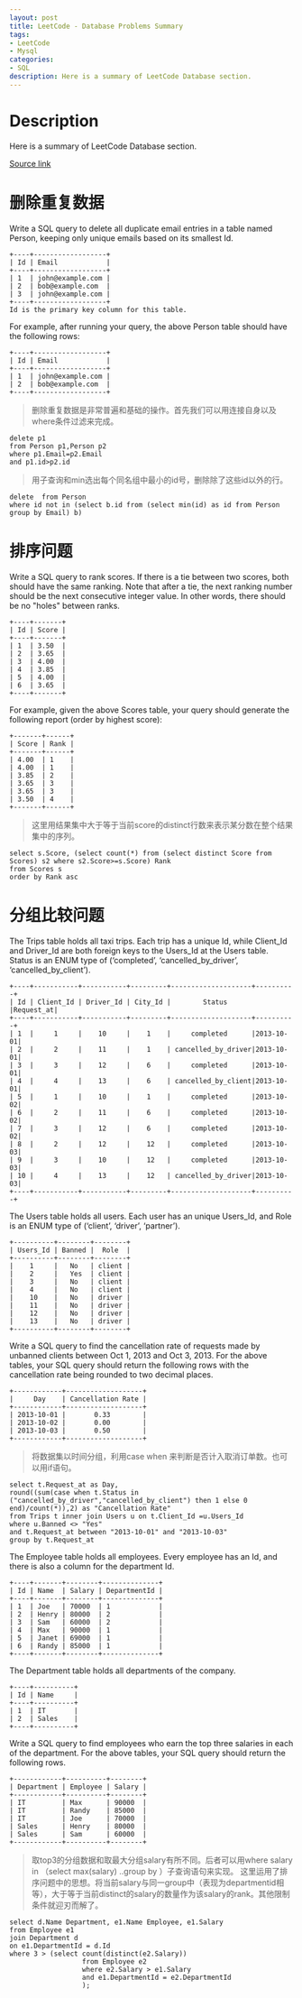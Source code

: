 ```yaml
---
layout: post
title: LeetCode - Database Problems Summary
tags:
- LeetCode
- Mysql
categories:
- SQL
description: Here is a summary of LeetCode Database section.
---
```



# Description
Here is a summary of LeetCode Database section.

[Source link](https://leetcode.com/problemset/database/)


# 删除重复数据
Write a SQL query to delete all duplicate email entries in a table named Person, keeping only unique emails based on its smallest Id.

```
+----+------------------+
| Id | Email            |
+----+------------------+
| 1  | john@example.com |
| 2  | bob@example.com  |
| 3  | john@example.com |
+----+------------------+
Id is the primary key column for this table.
```
For example, after running your query, the above Person table should have the following rows:
```
+----+------------------+
| Id | Email            |
+----+------------------+
| 1  | john@example.com |
| 2  | bob@example.com  |
+----+------------------+
```

>删除重复数据是非常普遍和基础的操作。首先我们可以用连接自身以及where条件过滤来完成。

```
delete p1
from Person p1,Person p2
where p1.Email=p2.Email
and p1.id>p2.id
```

>用子查询和min选出每个同名组中最小的id号，删除除了这些id以外的行。

```
delete  from Person
where id not in (select b.id from (select min(id) as id from Person group by Email) b)
```

# 排序问题
Write a SQL query to rank scores. If there is a tie between two scores, both should have the same ranking. Note that after a tie, the next ranking number should be the next consecutive integer value. In other words, there should be no "holes" between ranks.
```
+----+-------+
| Id | Score |
+----+-------+
| 1  | 3.50  |
| 2  | 3.65  |
| 3  | 4.00  |
| 4  | 3.85  |
| 5  | 4.00  |
| 6  | 3.65  |
+----+-------+
```
For example, given the above Scores table, your query should generate the following report (order by highest score):
```
+-------+------+
| Score | Rank |
+-------+------+
| 4.00  | 1    |
| 4.00  | 1    |
| 3.85  | 2    |
| 3.65  | 3    |
| 3.65  | 3    |
| 3.50  | 4    |
+-------+------+
```

>这里用结果集中大于等于当前score的distinct行数来表示某分数在整个结果集中的序列。

```
select s.Score, (select count(*) from (select distinct Score from Scores) s2 where s2.Score>=s.Score) Rank
from Scores s
order by Rank asc
```

# 分组比较问题
The Trips table holds all taxi trips. Each trip has a unique Id, while Client_Id and Driver_Id are both foreign keys to the Users_Id at the Users table. Status is an ENUM type of (‘completed’, ‘cancelled_by_driver’, ‘cancelled_by_client’).
```
+----+-----------+-----------+---------+--------------------+----------+
| Id | Client_Id | Driver_Id | City_Id |        Status      |Request_at|
+----+-----------+-----------+---------+--------------------+----------+
| 1  |     1     |    10     |    1    |     completed      |2013-10-01|
| 2  |     2     |    11     |    1    | cancelled_by_driver|2013-10-01|
| 3  |     3     |    12     |    6    |     completed      |2013-10-01|
| 4  |     4     |    13     |    6    | cancelled_by_client|2013-10-01|
| 5  |     1     |    10     |    1    |     completed      |2013-10-02|
| 6  |     2     |    11     |    6    |     completed      |2013-10-02|
| 7  |     3     |    12     |    6    |     completed      |2013-10-02|
| 8  |     2     |    12     |    12   |     completed      |2013-10-03|
| 9  |     3     |    10     |    12   |     completed      |2013-10-03|
| 10 |     4     |    13     |    12   | cancelled_by_driver|2013-10-03|
+----+-----------+-----------+---------+--------------------+----------+
```
The Users table holds all users. Each user has an unique Users_Id, and Role is an ENUM type of (‘client’, ‘driver’, ‘partner’).
```
+----------+--------+--------+
| Users_Id | Banned |  Role  |
+----------+--------+--------+
|    1     |   No   | client |
|    2     |   Yes  | client |
|    3     |   No   | client |
|    4     |   No   | client |
|    10    |   No   | driver |
|    11    |   No   | driver |
|    12    |   No   | driver |
|    13    |   No   | driver |
+----------+--------+--------+
```
Write a SQL query to find the cancellation rate of requests made by unbanned clients between Oct 1, 2013 and Oct 3, 2013. For the above tables, your SQL query should return the following rows with the cancellation rate being rounded to two decimal places.
```
+------------+-------------------+
|     Day    | Cancellation Rate |
+------------+-------------------+
| 2013-10-01 |       0.33        |
| 2013-10-02 |       0.00        |
| 2013-10-03 |       0.50        |
+------------+-------------------+
```

>将数据集以时间分组，利用case when 来判断是否计入取消订单数。也可以用if语句。

```
select t.Request_at as Day,
round((sum(case when t.Status in ("cancelled_by_driver","cancelled_by_client") then 1 else 0 end)/count(*)),2) as "Cancellation Rate"
from Trips t inner join Users u on t.Client_Id =u.Users_Id
where u.Banned <> "Yes"
and t.Request_at between "2013-10-01" and "2013-10-03"
group by t.Request_at
```

The Employee table holds all employees. Every employee has an Id, and there is also a column for the department Id.
```
+----+-------+--------+--------------+
| Id | Name  | Salary | DepartmentId |
+----+-------+--------+--------------+
| 1  | Joe   | 70000  | 1            |
| 2  | Henry | 80000  | 2            |
| 3  | Sam   | 60000  | 2            |
| 4  | Max   | 90000  | 1            |
| 5  | Janet | 69000  | 1            |
| 6  | Randy | 85000  | 1            |
+----+-------+--------+--------------+
```
The Department table holds all departments of the company.
```
+----+----------+
| Id | Name     |
+----+----------+
| 1  | IT       |
| 2  | Sales    |
+----+----------+
```
Write a SQL query to find employees who earn the top three salaries in each of the department. For the above tables, your SQL query should return the following rows.
```
+------------+----------+--------+
| Department | Employee | Salary |
+------------+----------+--------+
| IT         | Max      | 90000  |
| IT         | Randy    | 85000  |
| IT         | Joe      | 70000  |
| Sales      | Henry    | 80000  |
| Sales      | Sam      | 60000  |
+------------+----------+--------+
```

>取top3的分组数据和取最大分组salary有所不同。后者可以用where salary in （select max(salary) ..group by ）子查询语句来实现。
这里运用了排序问题中的思想。将当前salary与同一group中（表现为departmentid相等），大于等于当前distinct的salary的数量作为该salary的rank。其他限制条件就迎刃而解了。

```
select d.Name Department, e1.Name Employee, e1.Salary
from Employee e1
join Department d
on e1.DepartmentId = d.Id
where 3 > (select count(distinct(e2.Salary))
                  from Employee e2
                  where e2.Salary > e1.Salary
                  and e1.DepartmentId = e2.DepartmentId
                  );
```
